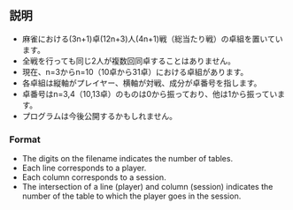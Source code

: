 ## 説明

* 麻雀における(3n+1)卓(12n+3)人(4n+1)戦（総当たり戦）の卓組を置いています。
* 全戦を行っても同じ2人が複数回同卓することはありません。
* 現在、n=3からn=10（10卓から31卓）における卓組があります。
* 各卓組は縦軸がプレイヤー、横軸が対戦、成分が卓番号を指します。
* 卓番号はn=3,4（10,13卓）のものは0から振っており、他は1から振っています。
* プログラムは今後公開するかもしれません。

### Format

* The digits on the filename indicates the number of tables.
* Each line corresponds to a player.
* Each column corresponds to a session.
* The intersection of a line (player) and column (session) indicates the number of the table to which the player goes in the session.
